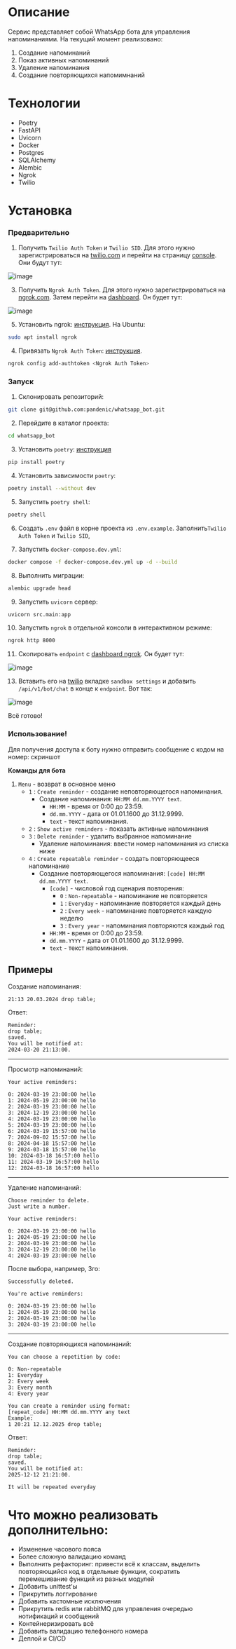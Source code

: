# Описание
Сервис представляет собой WhatsApp бота для управления напоминаниями. На текущий момент реализовано:
1. Создание напоминаний
2. Показ активных напоминаний
3. Удаление напоминания
4. Создание повторяющихся напомимнаний

# Технологии
- Poetry
- FastAPI
- Uvicorn
- Docker
- Postgres
- SQLAlchemy
- Alembic
- Ngrok
- Twilio

# Установка
### Предварительно 
1. Получить `Twilio Auth Token` и `Twilio SID`. Для этого нужно зарегистрироваться на 
[twilio.com](https://www.twilio.com) и перейти на страницу 
[console](https://www.twilio.com/console). Они будут тут:

![image](https://github.com/pandenic/whatsapp_bot/assets/114985447/8ecd28dd-ed2f-45d7-9ff6-b88b5f00bb55)



3. Получить `Ngrok Auth Token`. Для этого нужно зарегистрироваться на [ngrok.com](https://ngrok.com/).
Затем перейти на [dashboard](https://dashboard.ngrok.com/get-started/your-authtoken). Он будет тут:

![image](https://github.com/pandenic/whatsapp_bot/assets/114985447/d747046c-3979-4065-a099-6a3bde349d80)



5. Установить ngrok: [инструкция](https://ngrok.com/docs/getting-started/).
На Ubuntu:
```bash
sudo apt install ngrok
```
4. Привязать `Ngrok Auth Token`: [инструкция](https://ngrok.com/docs/getting-started/).
```bash
ngrok config add-authtoken <Ngrok Auth Token>
```

### Запуск
1. Склонировать репозиторий:
```bash
git clone git@github.com:pandenic/whatsapp_bot.git
```
2. Перейдите в каталог проекта:
```bash
cd whatsapp_bot
```
3. Установить `poetry`: [инструкция](https://python-poetry.org/docs/)
```bash
pip install poetry
```
4. Установить зависимости `poetry`:
```bash
poetry install --without dev
```
5. Запустить `poetry shell`:
```bash
poetry shell
```
6. Создать `.env` файл в корне проекта из `.env.example`. 
Заполнить`Twilio Auth Token` и `Twilio SID`,


7. Запустить `docker-compose.dev.yml`:
```bash
docker compose -f docker-compose.dev.yml up -d --build
```

8. Выполнить миграции:
```bash
alembic upgrade head
```

9. Запустить `uvicorn` сервер:
```bash
uvicorn src.main:app
```

10. Запустить `ngrok` в отдельной консоли в интерактивном режиме:
```bash
ngrok http 8000
```

11. Скопировать `endpoint` с [dashboard ngrok](https://dashboard.ngrok.com/cloud-edge/endpoints).
Он будет тут:

 ![image](https://github.com/pandenic/whatsapp_bot/assets/114985447/b360fa6b-eb59-4e06-9203-701e6b04e0e7)


13. Вставить его на [twilio](https://console.twilio.com/us1/develop/sms/try-it-out/whatsapp-learn)
вкладке `sandbox settings` и добавить `/api/v1/bot/chat` в конце к `endpoint`. Вот так:

 ![image](https://github.com/pandenic/whatsapp_bot/assets/114985447/cb25d6dc-02b7-46e2-a486-556564a8e1a6)


Всё готово!

### Использование!


Для получения доступа к боту нужно отправить сообщение с кодом на номер: скриншот

__Команды для бота__

1. `Menu` - возврат в основное меню
   - `1` : `Create reminder` - создание неповторяющегося напоминания.
     - Создание напоминания: `HH:MM dd.mm.YYYY text`. 
       - `HH:MM` - время от 0:00 до 23:59. 
       - `dd.mm.YYYY` - дата от 01.01.1600 до 31.12.9999. 
       - `text` - текст напоминания.
   - `2` : `Show active reminders` - показать активные напоминания
   - `3` : `Delete reminder` - удалить выбранное напоминание
     - Удаление напоминания: ввести номер напоминания из списка ниже
   - `4` : `Create repeatable reminder` - создать повторяющееся напоминание
     - Создание повторяющегося напоминания: `[code] HH:MM dd.mm.YYYY text`. 
       - `[code]` - числовой год сценария повторения:
         - `0` : `Non-repeatable` - напоминание не повторяется
         - `1` : `Everyday` - напоминание повторяется каждый день
         - `2` : `Every week` - напоминание повторяется каждую неделю
         - `3` : `Every year` - напоминания повторяются каждый год
       - `HH:MM` - время от 0:00 до 23:59. 
       - `dd.mm.YYYY` - дата от 01.01.1600 до 31.12.9999. 
       - `text` - текст напоминания.


__Примеры__
---
Создание напоминания: 
```commandline
21:13 20.03.2024 drop table;
```

Ответ: 
```commandline
Reminder:
drop table;
saved.
You will be notified at:
2024-03-20 21:13:00.
```
---
Просмотр напоминаний:
```commandline
Your active reminders:

0: 2024-03-19 23:00:00 hello
1: 2024-05-19 23:00:00 hello
2: 2024-03-19 23:00:00 hello
3: 2024-12-19 23:00:00 hello
4: 2024-03-19 23:00:00 hello
5: 2024-03-19 23:00:00 hello
6: 2024-03-19 15:57:00 hello
7: 2024-09-02 15:57:00 hello
8: 2024-04-18 15:57:00 hello
9: 2024-03-18 15:57:00 hello
10: 2024-03-18 16:57:00 hello
11: 2024-03-19 16:57:00 hello
12: 2024-03-18 16:57:00 hello

```
---
Удаление напоминаний:
```commandline
Choose reminder to delete.
Just write a number.

Your active reminders:

0: 2024-03-19 23:00:00 hello
1: 2024-05-19 23:00:00 hello
2: 2024-03-19 23:00:00 hello
3: 2024-12-19 23:00:00 hello
4: 2024-03-19 23:00:00 hello
```
После выбора, например, 3го:
```commandline
Successfully deleted.

You're active reminders:

0: 2024-03-19 23:00:00 hello
1: 2024-05-19 23:00:00 hello
2: 2024-03-19 23:00:00 hello
3: 2024-03-19 23:00:00 hello
```
---
Создание повторяющихся напоминаний:
```commandline
You can choose a repetition by code:

0: Non-repeatable
1: Everyday
2: Every week
3: Every month
4: Every year

You can create a reminder using format:
[repeat_code] HH:MM dd.mm.YYYY any text
Example:
1 20:21 12.12.2025 drop table;
```
Ответ:
```commandline
Reminder:
drop table;
saved.
You will be notified at:
2025-12-12 21:21:00.

It will be repeated everyday
```


#  Что можно реализовать дополнительно:
- Изменение часового пояса
- Более сложную валидацию команд
- Выполнить рефакторинг: привести всё к классам, выделить повторяющийся код в отдельные функции, 
сократить перемешивание функций из разных модулей
- Добавить unittest'ы
- Прикрутить логгирование
- Добавить кастомные исключения
- Прикрутить redis или rabbitMQ для управления очередью нотификаций и сообщений
- Контейнеризировать всё
- Добавить валидацию телефонного номера
- Деплой и CI/CD

